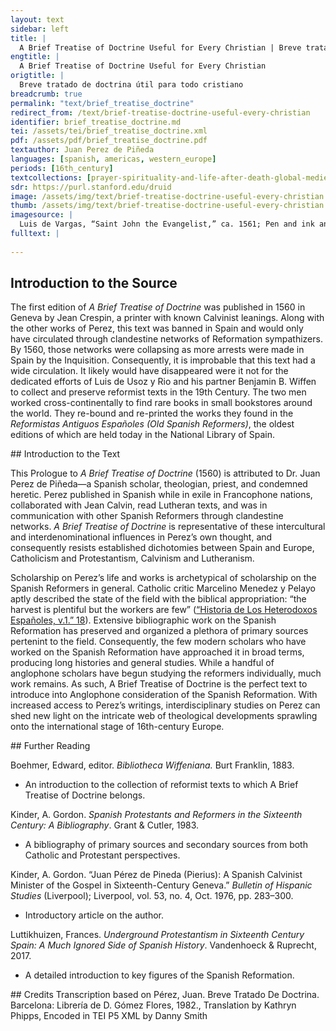 ```yaml
---
layout: text
sidebar: left
title: |
  A Brief Treatise of Doctrine Useful for Every Christian | Breve tratado de doctrina útil para todo cristiano
engtitle: |
  A Brief Treatise of Doctrine Useful for Every Christian
origtitle: |
  Breve tratado de doctrina útil para todo cristiano
breadcrumb: true
permalink: "text/brief_treatise_doctrine"
redirect_from: /text/brief-treatise-doctrine-useful-every-christian
identifier: brief_treatise_doctrine.md
tei: /assets/tei/brief_treatise_doctrine.xml
pdf: /assets/pdf/brief_treatise_doctrine.pdf
textauthor: Juan Perez de Piñeda
languages: [spanish, americas, western_europe]
periods: [16th_century]
textcollections: [prayer-spirituality-and-life-after-death-global-medieval-perspectives]
sdr: https://purl.stanford.edu/druid 
image: /assets/img/text/brief-treatise-doctrine-useful-every-christian.jpg.jpg
thumb: /assets/img/text/brief-treatise-doctrine-useful-every-christian.jpg-thumb.jpg
imagesource: |
  Luis de Vargas, “Saint John the Evangelist,” ca. 1561; Pen and ink and wash on paper; Collection of the Hispanic Society of America
fulltext: |
  
--- 
```

## Introduction to the Source 
<p>The first edition of <em>A Brief Treatise of Doctrine</em> was published in 1560 in Geneva by Jean Crespin, a printer with known Calvinist leanings. Along with the other works of Perez, this text was banned in Spain and would only have circulated through clandestine networks of Reformation sympathizers. By 1560, those networks were collapsing as more arrests were made in Spain by the Inquisition. Consequently, it is improbable that this text had a wide circulation. It likely would have disappeared were it not for the dedicated efforts of Luis de Usoz y Rio and his partner Benjamin B. Wiffen to collect and preserve reformist texts in the 19th Century. The two men worked cross-continentally to find rare books in small bookstores around the world. They re-bound and re-printed the works they found in the <em>Reformistas Antiguos Españoles (Old Spanish Reformers)</em>, the oldest editions of which are held today in the National Library of Spain.</p>
## Introduction to the Text 
<p>This Prologue to <em>A Brief Treatise of Doctrine</em> (1560) is attributed to Dr. Juan Perez de Piñeda—a Spanish scholar, theologian, priest, and condemned heretic. Perez published in Spanish while in exile in Francophone nations, collaborated with Jean Calvin, read Lutheran texts, and was in communication with other Spanish Reformers through clandestine networks. <em>A Brief Treatise of Doctrine</em> is representative of these intercultural and interdenominational influences in Perez’s own thought, and consequently resists established dichotomies between Spain and Europe, Catholicism and Protestantism, Calvinism and Lutheranism.</p> <p>Scholarship on Perez’s life and works is archetypical of scholarship on the Spanish Reformers in general. Catholic critic Marcelino Menedez y Pelayo aptly described the state of the field with the biblical appropriation: “the harvest is plentiful but the workers are few” (<a href="https://hdl.handle.net/2027/mdp.39015041826192?urlappend=%3Bseq=9">“Historia de Los Heterodoxos Españoles, v.1.” 18</a>). Extensive bibliographic work on the Spanish Reformation has preserved and organized a plethora of primary sources pertenint to the field. Consequently, the few modern scholars who have worked on the Spanish Reformation have approached it in broad terms, producing long histories and general studies. While a handful of anglophone scholars have begun studying the reformers individually, much work remains. As such, A Brief Treatise of Doctrine is the perfect text to introduce into Anglophone consideration of the Spanish Reformation. With increased access to Perez’s writings, interdisciplinary studies on Perez can shed new light on the intricate web of theological developments sprawling onto the international stage of 16th-century Europe.</p>
## Further Reading 
<p>Boehmer, Edward, editor. <em>Bibliotheca Wiffeniana.</em> Burt Franklin, 1883.</p> <ul> <li>An introduction to the collection of reformist texts to which A Brief Treatise of Doctrine belongs.</li> </ul> <p>Kinder, A. Gordon. <em>Spanish Protestants and Reformers in the Sixteenth Century: A Bibliography</em>. Grant & Cutler, 1983.</p> <ul> <li>A bibliography of primary sources and secondary sources from both Catholic and Protestant perspectives.</li> </ul> <p>Kinder, A. Gordon. “Juan Pérez de Pineda (Pierius): A Spanish Calvinist Minister of the Gospel in Sixteenth-Century Geneva.” <em>Bulletin of Hispanic Studies</em> (Liverpool); Liverpool, vol. 53, no. 4, Oct. 1976, pp. 283–300.</p> <ul> <li>Introductory article on the author.</li> </ul> <p>Luttikhuizen, Frances. <em>Underground Protestantism in Sixteenth Century Spain: A Much Ignored Side of Spanish History</em>. Vandenhoeck & Ruprecht, 2017.</p> <ul> <li>A detailed introduction to key figures of the Spanish Reformation.</li> </ul>
## Credits
Transcription based on Pérez, Juan. Breve Tratado De Doctrina. Barcelona: Librería de D. Gómez Flores, 1982., Translation by Kathryn Phipps, Encoded in TEI P5 XML by Danny Smith
